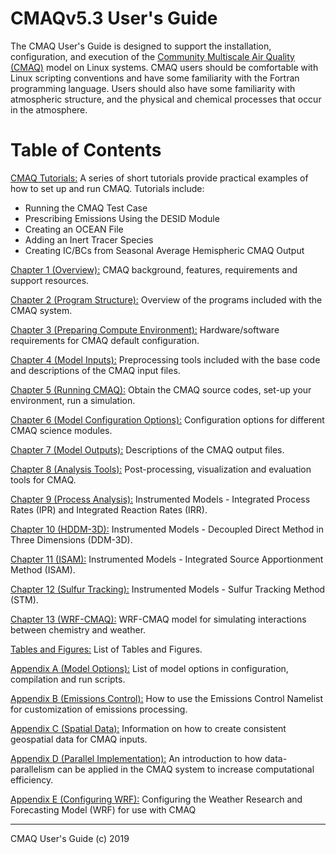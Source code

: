 # CMAQv5.3 User's Guide


The CMAQ User's Guide is designed to support the installation, configuration, and execution of the [Community Multiscale Air Quality (CMAQ)](http://www.epa.gov/cmaq) model on Linux systems. CMAQ users should be comfortable with Linux scripting conventions and have some familiarity with the Fortran programming language. Users should also have some familiarity with atmospheric structure, and the physical and chemical processes that occur in the atmosphere.

# Table of Contents

[CMAQ Tutorials:](Tutorials/README.md) A series of short tutorials provide practical examples of how to set up and run CMAQ. Tutorials include: 
* Running the CMAQ Test Case
* Prescribing Emissions Using the DESID Module 
* Creating an OCEAN File
* Adding an Inert Tracer Species
* Creating IC/BCs from Seasonal Average Hemispheric CMAQ Output

[Chapter 1 (Overview):](CMAQ_UG_ch01_overview.md) CMAQ background, features, requirements and support resources.

[Chapter 2 (Program Structure):](CMAQ_UG_ch02_program_structure.md) Overview of the programs included with the CMAQ system.

[Chapter 3 (Preparing Compute Environment):](CMAQ_UG_ch03_preparing_compute_environment.md) Hardware/software requirements for CMAQ default configuration.

[Chapter 4 (Model Inputs):](CMAQ_UG_ch04_model_inputs.md) Preprocessing tools included with the base code and descriptions of the CMAQ input files. 

[Chapter 5 (Running CMAQ):](CMAQ_UG_ch05_running_a_simulation.md) Obtain the CMAQ source codes, set-up your environment, run a simulation.

[Chapter 6 (Model Configuration Options):](CMAQ_UG_ch06_model_configuration_options.md) Configuration options for different CMAQ science modules.

[Chapter 7 (Model Outputs):](CMAQ_UG_ch07_model_outputs.md) Descriptions of the CMAQ output files.

[Chapter 8 (Analysis Tools):](CMAQ_UG_ch08_analysis_tools.md) Post-processing, visualization and evaluation tools for CMAQ.

[Chapter 9 (Process Analysis):](CMAQ_UG_ch09_process_analysis.md) Instrumented Models - Integrated Process Rates (IPR) and Integrated Reaction Rates (IRR).

[Chapter 10 (HDDM-3D):](CMAQ_UG_ch10_HDDM-3D.md) Instrumented Models - Decoupled Direct Method in Three Dimensions (DDM-3D).

[Chapter 11 (ISAM):](CMAQ_UG_ch11_ISAM.md) Instrumented Models - Integrated Source Apportionment Method (ISAM).

[Chapter 12 (Sulfur Tracking):](CMAQ_UG_ch12_sulfur_tracking.md) Instrumented Models - Sulfur Tracking Method (STM).

[Chapter 13 (WRF-CMAQ):](CMAQ_UG_ch13_WRF-CMAQ.md) WRF-CMAQ model for simulating interactions between chemistry and weather.

[Tables and Figures:](CMAQ_UG_tables_figures.md) List of Tables and Figures.

[Appendix A (Model Options):](Appendix/CMAQ_UG_appendixA_model_options.md) List of model options in configuration, compilation and run scripts.

[Appendix B (Emissions Control):](Appendix/CMAQ_UG_appendixB_emissions_control.md) How to use the Emissions Control Namelist for customization of emissions processing.

[Appendix C (Spatial Data):](Appendix/CMAQ_UG_appendixC_spatial_data.md) Information on how to create consistent geospatial data for CMAQ inputs.

[Appendix D (Parallel Implementation):](Appendix/CMAQ_UG_appendixD_parallel_implementation.md) An introduction to how data-parallelism can be applied in the CMAQ system to increase computational efficiency. 

[Appendix E (Configuring WRF):](Appendix/CMAQ_UG_appendixE_configuring_WRF.md) Configuring the Weather Research and Forecasting Model (WRF) for use with CMAQ

***

CMAQ User's Guide (c) 2019<br>
